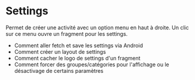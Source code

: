 # Settings

Permet de créer une activité avec un option menu en haut à droite. Un clic sur ce menu ouvre un fragment pour les settings.

- Comment aller fetch et save les settings via Android
- Comment créer un layout de settings
- Comment cacher le logo de settings d'un fragment
- Comment forcer des groupes/catégories pour l'affichage ou le désactivage de certains paramètres
